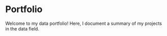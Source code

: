# Portfolio
Welcome to my data portfolio! Here, I document a summary of my projects in the data field.

